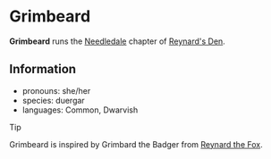 # Grimbeard

**Grimbeard** runs the [Needledale](../needledale.md) chapter of [Reynard's Den](../../../organizations/reynards-den.md).

## Information

- pronouns: she/her
- species: duergar
- languages: Common, Dwarvish

> [!TIP]
> Grimbeard is inspired by Grimbard the Badger from [Reynard the Fox](https://en.wikipedia.org/wiki/Reynard_the_Fox).
